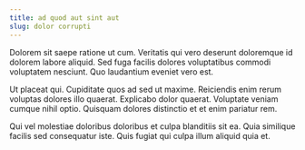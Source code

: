 ```yaml
---
title: ad quod aut sint aut
slug: dolor corrupti
---
```


Dolorem sit saepe ratione ut cum. Veritatis qui vero deserunt doloremque id dolorem labore aliquid. Sed fuga facilis dolores voluptatibus commodi voluptatem nesciunt. Quo laudantium eveniet vero est.

Ut placeat qui. Cupiditate quos ad sed ut maxime. Reiciendis enim rerum voluptas dolores illo quaerat. Explicabo dolor quaerat. Voluptate veniam cumque nihil optio. Quisquam dolores distinctio et et enim pariatur rem.

Qui vel molestiae doloribus doloribus et culpa blanditiis sit ea. Quia similique facilis sed consequatur iste. Quis fugiat qui culpa illum aliquid quia et.
